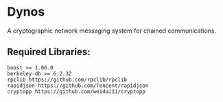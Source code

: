 # Dynos

A cryptographic network messaging system for chained communications.

## Required Libraries:
    boost >= 1.66.0
    berkeley-db >= 6.2.32
    rpclib https://github.com/rpclib/rpclib
    rapidjson https://github.com/Tencent/rapidjson
    cryptopp https://github.com/weidai11/cryptopp